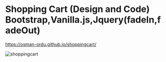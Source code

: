 # Shopping Cart (Design and Code) Bootstrap,Vanilla.js,Jquery(fadeIn,fadeOut)

https://osman-ordu.github.io/shoppingcart/

![shoppingcart](https://user-images.githubusercontent.com/92692879/176792225-4df6d905-802c-457f-93e5-ec942330750e.png)
